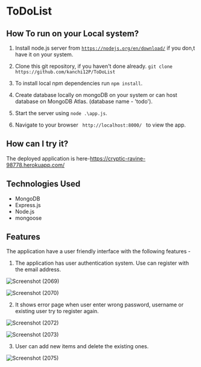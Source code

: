 # ToDoList

## How To run on your Local system?

1. Install node.js server from <code>https://nodejs.org/en/download/</code> if you don,t have it on your system.

2. Clone this git repository, if you haven't done already.
   `git clone https://github.com/kanchi12P/ToDoList`

3. To install local npm dependencies run `npm install`.

4. Create database locally on mongoDB on your system or can host database on MongoDB Atlas. (database name - 'todo').

5. Start the server using `node .\app.js`.

6. Navigate to your browser <code> http://localhost:8000/ </code> to view the app.
 
## How can I try it?
The deployed application is here-https://cryptic-ravine-98778.herokuapp.com/

## Technologies Used

* MongoDB
* Express.js
* Node.js
* mongoose




## Features
The application have a user friendly interface with the following features -

1. The application has user authentication system. Use can register with the email address.

![Screenshot (2069)](https://user-images.githubusercontent.com/78892305/154084670-f9ac4cbd-dd80-4fa6-addc-612e3ea311ef.png)

![Screenshot (2070)](https://user-images.githubusercontent.com/78892305/154084675-ec1a4229-d70d-40fd-a458-8a2b66583abf.png)

2. It shows error page when user enter wrong password, username or existing user try to register again.

![Screenshot (2072)](https://user-images.githubusercontent.com/78892305/154084678-760eef32-647a-44e6-a7b6-0900b4358c2a.png)

![Screenshot (2073)](https://user-images.githubusercontent.com/78892305/154084665-a0f55eca-c175-43c8-970f-86ca06142392.png)

3. User can add new items and delete the existing ones.

![Screenshot (2075)](https://user-images.githubusercontent.com/78892305/154084669-6ef8fb5b-5a75-44b9-9eb6-1f35147387f5.png)
